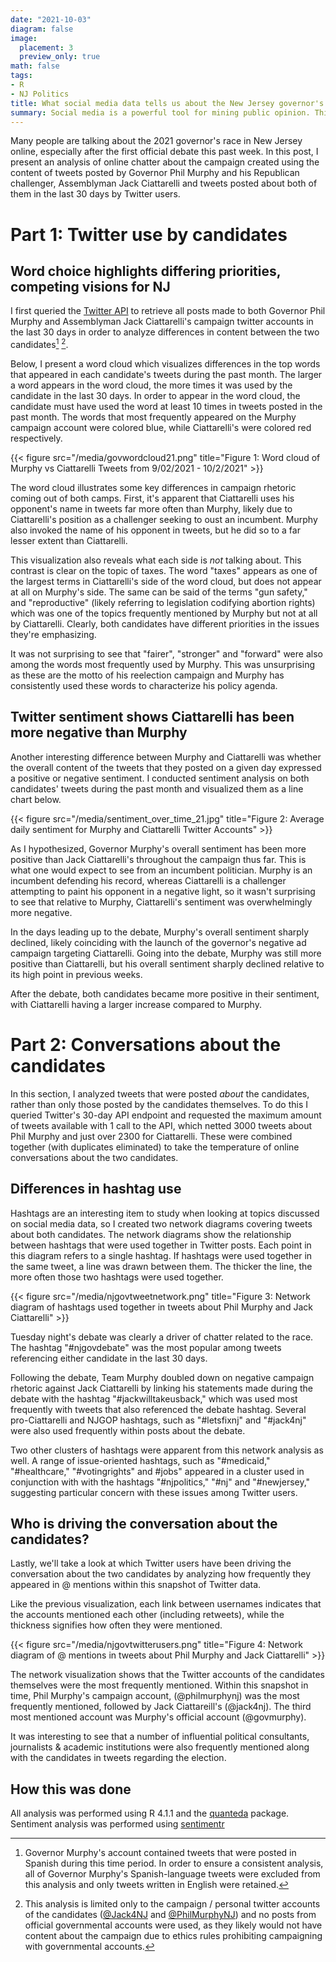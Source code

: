 ```yaml
---
date: "2021-10-03"
diagram: false
image:
  placement: 3
  preview_only: true
math: false
tags:
- R
- NJ Politics
title: What social media data tells us about the New Jersey governor's race
summary: Social media is a powerful tool for mining public opinion. This post presents a basic sentiment analysis of a collection of tweets sent about the two candidates for the 2021 New Jersey governor's race.
---
```


Many people are talking about the 2021 governor's race in New Jersey online, especially after the first official debate this past week. In this post, I present an analysis of online chatter about the campaign created using the content of tweets posted by Governor Phil Murphy and his Republican challenger, Assemblyman Jack Ciattarelli and tweets posted about both of them in the last 30 days by Twitter users.

# Part 1: Twitter use by candidates
## Word choice highlights differing priorities, competing visions for NJ
I first queried the [Twitter API](https://developer.twitter.com/en/docs/twitter-api) to retrieve all posts made to both Governor Phil Murphy and Assemblyman Jack Ciattarelli's campaign twitter accounts in the last 30 days in order to analyze differences in content between the two candidates[^1] [^2].

[^1]: Governor Murphy's account contained tweets that were posted in Spanish during this time period. In order to ensure a consistent analysis, all of Governor Murphy's Spanish-language tweets were excluded from this analysis and only tweets written in English were retained.

[^2]: This analysis is limited only to the campaign / personal twitter accounts of the candidates ([@Jack4NJ](https://twitter.com/Jack4NJ) and [@PhilMurphyNJ](https://twitter.com/PhilMurphyNJ)) and no posts from official governmental accounts were used, as they likely would not have content about the campaign due to ethics rules prohibiting campaigning with governmental accounts.

Below, I present a word cloud which visualizes differences in the top words that appeared in each candidate's tweets during the past month. The larger a word appears in the word cloud, the more times it was used by the candidate in the last 30 days. In order to appear in the word cloud, the candidate must have used the word at least 10 times in tweets posted in the past month. The words that most frequently appeared on the Murphy campaign account were colored blue, while Ciattarelli's were colored red respectively.

{{< figure src="/media/govwordcloud21.png" title="Figure 1: Word cloud of Murphy vs Ciattarelli Tweets from 9/02/2021 - 10/2/2021" >}}

The word cloud illustrates some key differences in campaign rhetoric coming out of both camps. First, it's apparent that Ciattarelli uses his opponent's name in tweets far more often than Murphy, likely due to Ciattarelli's position as a challenger seeking to oust an incumbent. Murphy also invoked the name of his opponent in tweets, but he did so to a far lesser extent than Ciattarelli.

This visualization also reveals what each side is *not* talking about. This contrast is clear on the topic of taxes. The word "taxes" appears as one of the largest terms in Ciattarelli's side of the word cloud, but does not appear at all on Murphy's side. The same can be said of the terms "gun safety," and "reproductive" (likely referring to legislation codifying abortion rights) which was one of the topics frequently mentioned by Murphy but not at all by Ciattarelli. Clearly, both candidates have different priorities in the issues they're emphasizing.

It was not surprising to see that "fairer", "stronger" and "forward" were also among the words most frequently used by Murphy. This was unsurprising as these are the motto of his reelection campaign and Murphy has consistently used these words to characterize his policy agenda.

## Twitter sentiment shows Ciattarelli has been more negative than Murphy
Another interesting difference between Murphy and Ciattarelli was whether the overall content of the tweets that they posted on a given day expressed a positive or negative sentiment. I conducted sentiment analysis on both candidates' tweets during the past month and visualized them as a line chart below.

{{< figure src="/media/sentiment_over_time_21.jpg" title="Figure 2: Average daily sentiment for Murphy and Ciattarelli Twitter Accounts" >}}

As I hypothesized, Governor Murphy's overall sentiment has been more positive than Jack Ciattarelli's throughout the campaign thus far. This is what one would expect to see from an incumbent politician. Murphy is an incumbent defending his record, whereas Ciattarelli is a challenger attempting to paint his opponent in a negative light, so it wasn't surprising to see that relative to Murphy, Ciattarelli's sentiment was overwhelmingly more negative.

In the days leading up to the debate, Murphy's overall sentiment sharply declined, likely coinciding with the launch of the governor's negative ad campaign targeting Ciattarelli. Going into the debate, Murphy was still more positive than Ciattarelli, but his overall sentiment sharply declined relative to its high point in previous weeks.

After the debate, both candidates became more positive in their sentiment, with Ciattarelli having a larger increase compared to Murphy. 

# Part 2: Conversations about the candidates
In this section, I analyzed tweets that were posted *about* the candidates, rather than only those posted by the candidates themselves. To do this I queried Twitter's 30-day API endpoint and requested the maximum amount of tweets available with 1 call to the API, which netted 3000 tweets about Phil Murphy and just over 2300 for Ciattarelli. These were combined together (with duplicates eliminated) to take the temperature of online conversations about the two candidates.

## Differences in hashtag use
Hashtags are an interesting item to study when looking at topics discussed on social media data, so I created two network diagrams covering tweets about both candidates. The network diagrams show the relationship between hashtags that were used together in Twitter posts. Each point in this diagram refers to a single hashtag. If hashtags were used together in the same tweet, a line was drawn between them. The thicker the line, the more often those two hashtags were used together.

{{< figure src="/media/njgovtweetnetwork.png" title="Figure 3: Network diagram of hashtags used together in tweets about Phil Murphy and Jack Ciattarelli" >}}

Tuesday night's debate was clearly a driver of chatter related to the race. The hashtag "#njgovdebate" was the most popular among tweets referencing either candidate in the last 30 days. 

Following the debate, Team Murphy doubled down on negative campaign rhetoric against Jack Ciattarelli by linking his statements made during the debate with the hashtag "#jackwilltakeusback," which was used most frequently with tweets that also referenced the debate hashtag. Several pro-Ciattarelli and NJGOP hashtags, such as "#letsfixnj" and "#jack4nj" were also used frequently within posts about the debate.

Two other clusters of hashtags were apparent from this network analysis as well. A range of issue-oriented hashtags, such as "#medicaid," "#healthcare," "#votingrights" and #jobs" appeared in a cluster used in conjunction with with the hashtags "#njpolitics," "#nj" and "#newjersey," suggesting particular concern with these issues among Twitter users.

## Who is driving the conversation about the candidates?
Lastly, we'll take a look at which Twitter users have been driving the conversation about the two candidates by analyzing how frequently they appeared in @ mentions within this snapshot of Twitter data.

Like the previous visualization, each link between usernames indicates that the accounts mentioned each other (including retweets), while the thickness signifies how often they were mentioned.

{{< figure src="/media/njgovtwitterusers.png" title="Figure 4: Network diagram of @ mentions in tweets about Phil Murphy and Jack Ciattarelli" >}}

The network visualization shows that the Twitter accounts of the candidates themselves were the most frequently mentioned. Within this snapshot in time,
Phil Murphy's campaign account, (@philmurphynj) was the most frequently mentioned, followed by Jack Ciattareill's (@jack4nj). The third most mentioned account was Murphy's official account (@govmurphy).

It was interesting to see that a number of influential political consultants, journalists & academic institutions were also frequently mentioned along with the candidates in tweets regarding the election.

## How this was done
All analysis was performed using R 4.1.1 and the [quanteda](https://joss.theoj.org/papers/10.21105/joss.00774) package. Sentiment analysis was performed using [sentimentr](https://github.com/trinker/sentimentr)

